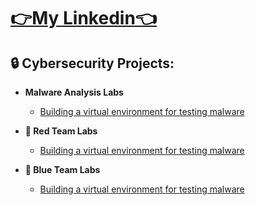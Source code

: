 <h1><a href="https://www.linkedin.com/in/malachi-rewane/">👉My Linkedin👈</a></h1>

<h2>🔒 Cybersecurity Projects:</h2>

- <b>Malware Analysis Labs</b>
  - [Building a virtual environment for testing malware](https://github.com/MalachiSec/Malware_Analysis_VE_Lab)

- <b>🔴 Red Team Labs</b>
  - [Building a virtual environment for testing malware](https://github.com/MalachiSec/Malware_Analysis_VE_Lab)

- <b>🔵 Blue Team Labs</b>
  - [Building a virtual environment for testing malware](https://github.com/MalachiSec/Malware_Analysis_VE_Lab)

